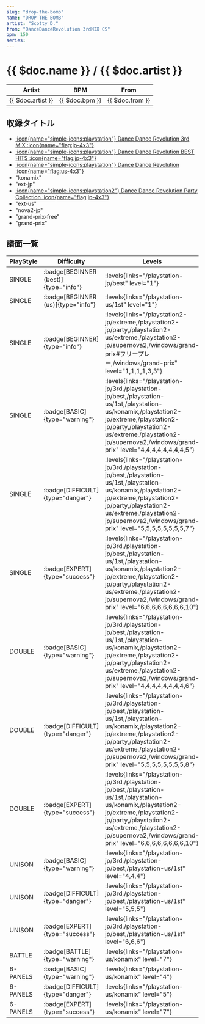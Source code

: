 ```yaml
---
slug: "drop-the-bomb"
name: "DROP THE BOMB"
artist: "Scotty D."
from: "DanceDanceRevolution 3rdMIX CS"
bpm: 150
series:
---
```


# {{ $doc.name }} / {{ $doc.artist }}

|Artist|BPM|From|
|------|---|----|
|{{ $doc.artist }}|{{ $doc.bpm }}|{{ $doc.from }}|

## 収録タイトル

- [:icon{name="simple-icons:playstation"} Dance Dance Revolution 3rd MIX :icon{name="flag:jp-4x3"}](/playstation-jp/3rd)
- [:icon{name="simple-icons:playstation"} Dance Dance Revolution BEST HITS :icon{name="flag:jp-4x3"}](/playstation-jp/best)
- [:icon{name="simple-icons:playstation"} Dance Dance Revolution :icon{name="flag:us-4x3"}](/playstation-us/1st)
- "konamix"
- "ext-jp"
- [:icon{name="simple-icons:playstation2"} Dance Dance Revolution Party Collection :icon{name="flag:jp-4x3"}](/playstation2-jp/party)
- "ext-us"
- "nova2-jp"
- "grand-prix-free"
- "grand-prix"

## 譜面一覧

|PlayStyle|Difficulty|Levels|Notes|Movie|
|---------|----------|------|-----|-----|
|SINGLE| :badge[BEGINNER (best)]{type="info"}| :levels{links="/playstation-jp/best" level="1"}|83/0||
|SINGLE| :badge[BEGINNER (us)]{type="info"}| :levels{links="/playstation-us/1st" level="1"}|84/0||
|SINGLE| :badge[BEGINNER]{type="info"}| :levels{links="/playstation2-jp/extreme,/playstation2-jp/party,/playstation2-us/extreme,/playstation2-jp/supernova2,/windows/grand-prix#フリープレー,/windows/grand-prix" level="1,1,1,1,3,3"}|122/0||
|SINGLE| :badge[BASIC]{type="warning"}| :levels{links="/playstation-jp/3rd,/playstation-jp/best,/playstation-us/1st,/playstation-us/konamix,/playstation2-jp/extreme,/playstation2-jp/party,/playstation2-us/extreme,/playstation2-jp/supernova2,/windows/grand-prix" level="4,4,4,4,4,4,4,4,5"}|199/0||
|SINGLE| :badge[DIFFICULT]{type="danger"}| :levels{links="/playstation-jp/3rd,/playstation-jp/best,/playstation-us/1st,/playstation-us/konamix,/playstation2-jp/extreme,/playstation2-jp/party,/playstation2-us/extreme,/playstation2-jp/supernova2,/windows/grand-prix" level="5,5,5,5,5,5,5,5,7"}|238/0||
|SINGLE| :badge[EXPERT]{type="success"}| :levels{links="/playstation-jp/3rd,/playstation-jp/best,/playstation-us/1st,/playstation-us/konamix,/playstation2-jp/extreme,/playstation2-jp/party,/playstation2-us/extreme,/playstation2-jp/supernova2,/windows/grand-prix" level="6,6,6,6,6,6,6,6,10"}|304/0||
|DOUBLE| :badge[BASIC]{type="warning"}| :levels{links="/playstation-jp/3rd,/playstation-jp/best,/playstation-us/1st,/playstation-us/konamix,/playstation2-jp/extreme,/playstation2-jp/party,/playstation2-us/extreme,/playstation2-jp/supernova2,/windows/grand-prix" level="4,4,4,4,4,4,4,4,6"}|199/0||
|DOUBLE| :badge[DIFFICULT]{type="danger"}| :levels{links="/playstation-jp/3rd,/playstation-jp/best,/playstation-us/1st,/playstation-us/konamix,/playstation2-jp/extreme,/playstation2-jp/party,/playstation2-us/extreme,/playstation2-jp/supernova2,/windows/grand-prix" level="5,5,5,5,5,5,5,5,8"}|237/0||
|DOUBLE| :badge[EXPERT]{type="success"}| :levels{links="/playstation-jp/3rd,/playstation-jp/best,/playstation-us/1st,/playstation-us/konamix,/playstation2-jp/extreme,/playstation2-jp/party,/playstation2-us/extreme,/playstation2-jp/supernova2,/windows/grand-prix" level="6,6,6,6,6,6,6,6,10"}|299/0||
|UNISON| :badge[BASIC]{type="warning"}| :levels{links="/playstation-jp/3rd,/playstation-jp/best,/playstation-us/1st" level="4,4,4"}|||
|UNISON| :badge[DIFFICULT]{type="danger"}| :levels{links="/playstation-jp/3rd,/playstation-jp/best,/playstation-us/1st" level="5,5,5"}|||
|UNISON| :badge[EXPERT]{type="success"}| :levels{links="/playstation-jp/3rd,/playstation-jp/best,/playstation-us/1st" level="6,6,6"}|||
|BATTLE| :badge[BATTLE]{type="warning"}| :levels{links="/playstation-us/konamix" level="7"}|||
|6-PANELS| :badge[BASIC]{type="warning"}| :levels{links="/playstation-us/konamix" level="4"}|205/0||
|6-PANELS| :badge[DIFFICULT]{type="danger"}| :levels{links="/playstation-us/konamix" level="5"}|206/0||
|6-PANELS| :badge[EXPERT]{type="success"}| :levels{links="/playstation-us/konamix" level="7"}|256/0||
